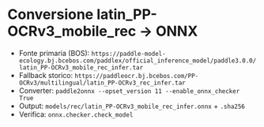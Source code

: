 # Conversione latin_PP-OCRv3_mobile_rec → ONNX
- Fonte primaria (BOS): `https://paddle-model-ecology.bj.bcebos.com/paddlex/official_inference_model/paddle3.0.0/latin_PP-OCRv3_mobile_rec_infer.tar`
- Fallback storico: `https://paddleocr.bj.bcebos.com/PP-OCRv3/multilingual/latin_PP-OCRv3_rec_infer.tar`
- Converter: `paddle2onnx --opset_version 11 --enable_onnx_checker True`
- Output: `models/rec/latin_PP-OCRv3_mobile_rec_infer.onnx` + `.sha256`
- Verifica: `onnx.checker.check_model`

